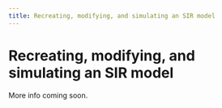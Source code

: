 ```yaml
---
title: Recreating, modifying, and simulating an SIR model
---
```


# Recreating, modifying, and simulating an SIR model

More info coming soon.